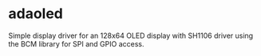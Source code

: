 # adaoled
Simple display driver for an 128x64 OLED display with SH1106 driver using the BCM library for SPI and GPIO access. 

